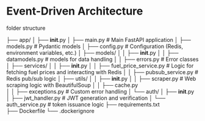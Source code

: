 # Event-Driven Architecture

folder structure

├── app/
│   ├── __init__.py
│   ├── main.py                # Main FastAPI application
│   ├── models.py              # Pydantic models
│   ├── config.py              # Configuration (Redis, environment variables, etc.)
│   ├── models/
│   │   ├── __init__.py
│   │   ├── datamodels.py      # models for data handling
│   │   ├── errors.py          # Error classes
│   ├── services/
│   │   ├── __init__.py
│   │   ├── fuel_price_service.py  # Logic for fetching fuel prices and interacting with Redis
│   │   ├── pubsub_service.py      # Redis pub/sub logic
│   ├── utils/
│   │   ├── __init__.py
│   │   ├── scraper.py         # Web scraping logic with BeautifulSoup
│   │   ├── cache.py  
│   │   ├── exceptions.py	# Custom error handling
│   └──  auth/
│      ├── __init__.py
│      ├── jwt_handler.py  # JWT generation and verification
│      └── auth_service.py # token issuance logic
├── requirements.txt  
├── Dockerfile
└── .dockerignore
